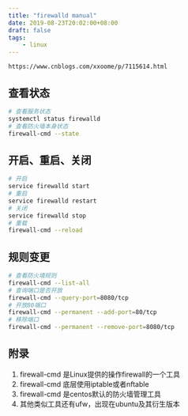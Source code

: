 ```yaml
---
title: "firewalld manual"
date: 2019-08-23T20:02:00+08:00
draft: false
tags: 
    - linux
---
```

    https://www.cnblogs.com/xxoome/p/7115614.html

## 查看状态
```bash
# 查看服务状态
systemctl status firewalld
# 查看防火墙本身状态
firewall-cmd --state
```
 

## 开启、重启、关闭
```bash
# 开启
service firewalld start
# 重启
service firewalld restart
# 关闭
service firewalld stop
# 重载
firewall-cmd --reload
```

## 规则变更
```bash
# 查看防火墙规则
firewall-cmd --list-all
# 查询端口是否开放
firewall-cmd --query-port=8080/tcp
# 开放80端口
firewall-cmd --permanent --add-port=80/tcp
# 移除端口
firewall-cmd --permanent --remove-port=8080/tcp
```

## 附录
1. firewall-cmd 是Linux提供的操作firewall的一个工具
1. firewall-cmd 底层使用iptable或者nftable
1. firewall-cmd 是centos默认的防火墙管理工具
1. 其他类似工具还有ufw，出现在ubuntu及其衍生版本